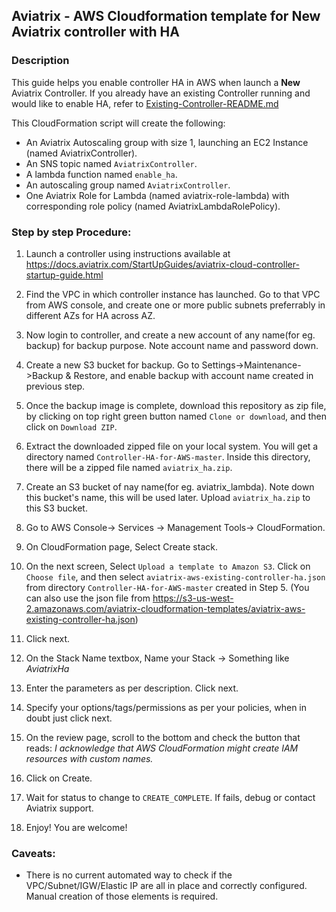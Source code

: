 ## Aviatrix - AWS Cloudformation template for New Aviatrix controller with HA

### Description

This guide helps you enable controller HA in AWS when launch a **New** Aviatrix Controller. If you already have an existing Controller running and would like to enable HA, refer to [Existing-Controller-README.md](https://github.com/AviatrixSystems/Controller-HA-for-AWS/blob/master/Existing-Controller-README.md)

This CloudFormation script will create the following:

* An Aviatrix Autoscaling group with size 1, launching an EC2 Instance (named AviatrixController).
* An SNS topic named `AviatrixController`.
* A lambda function named `enable_ha`.
* An autoscaling group named `AviatrixController`.
* One Aviatrix Role for Lambda (named aviatrix-role-lambda) with corresponding role policy (named AviatrixLambdaRolePolicy).

### Step by step Procedure:

1. Launch a controller using instructions available at https://docs.aviatrix.com/StartUpGuides/aviatrix-cloud-controller-startup-guide.html

2. Find the VPC in which controller instance has launched. Go to that VPC from AWS console, and create one or more public subnets preferrably in different AZs for HA across AZ.

2. Now login to controller, and create a new account of any name(for eg. backup) for backup purpose. Note account name and password down.

3. Create a new S3 bucket for backup. Go to Settings->Maintenance->Backup & Restore, and enable backup with account name created in previous step.

4. Once the backup image is complete, download this repository as zip file, by clicking on top right green button named `Clone or download`, and then click on `Download ZIP`.

5. Extract the downloaded zipped file on your local system. You will get a directory named `Controller-HA-for-AWS-master`. Inside this directory, there will be a zipped file named `aviatrix_ha.zip`.

6. Create an S3 bucket of nay name(for eg. aviatrix_lambda). Note down this bucket's name, this will be used later. Upload `aviatrix_ha.zip` to this S3 bucket.

7. Go to AWS Console-> Services -> Management Tools-> CloudFormation.

8. On CloudFormation page, Select Create stack.

9. On the next screen, Select `Upload a template to Amazon S3`. Click on `Choose file`, and then select `aviatrix-aws-existing-controller-ha.json` from directory `Controller-HA-for-AWS-master` created in Step 5.
(You can also use the json file from https://s3-us-west-2.amazonaws.com/aviatrix-cloudformation-templates/aviatrix-aws-existing-controller-ha.json)

10. Click next.

11. On the Stack Name textbox, Name your Stack -> Something like *AviatrixHa*

12. Enter the parameters as per description. Click next.

13. Specify your options/tags/permissions as per your policies, when in doubt just click next.

14. On the review page, scroll to the bottom and check the button that reads:
*I acknowledge that AWS CloudFormation might create IAM resources with custom names.*

15. Click on Create.

16. Wait for status to change to `CREATE_COMPLETE`. If fails, debug or contact Aviatrix support.

17. Enjoy! You are welcome!

### Caveats:

* There is no current automated way to check if the VPC/Subnet/IGW/Elastic IP are all in place and correctly configured. Manual creation of those elements is required.
